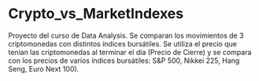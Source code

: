 # Crypto_vs_MarketIndexes
Proyecto del curso de Data Analysis. Se comparan los movimientos de 3 criptomonedas con distintos índices bursátiles. 
Se utiliza el precio que tenían las criptomonedas al terminar el día (Precio de Cierre) y se compara con los precios de varios 
índices bursátiles: S&P 500, Nikkei 225, Hang Seng, Euro Next 100). 
